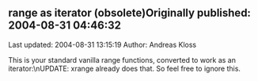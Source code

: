 ## range as iterator (obsolete)Originally published: 2004-08-31 04:46:32 
Last updated: 2004-08-31 13:15:19 
Author: Andreas Kloss 
 
This is your standard vanilla range functions, converted to work as an iterator:\nUPDATE: xrange already does that. So feel free to ignore this.